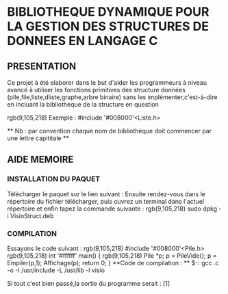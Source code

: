 # BIBLIOTHEQUE DYNAMIQUE POUR LA GESTION DES STRUCTURES DE DONNEES EN LANGAGE C

## PRESENTATION
Ce projet à été elaborer dans le but d'aider les programmeurs à niveau avancé à utiliser les fonctions primitives des structure données (pile,file,liste,dliste,graphe,arbre binaire) sans les implémenter,c'est-à-dire en incluant la bibliothèque de la structure en question

rgb(9,105,218) Exemple :  #include '#008000'<Liste.h>

** Nb : par convention chaque nom de bibliothèque doit commencer par une lettre capititale **

## AIDE MEMOIRE

### INSTALLATION DU PAQUET

Télécharger le paquet sur le lien suivant : 
Ensuite rendez-vous dans le répertoire du fichier télécharger, puis ouvrez un terminal dans l'actuel répertoire et enfin tapez la commande suivante :
rgb(9,105,218) sudo dpkg -i VisioStruct.deb

### COMPILATION

Essayons le code suivant :
rgb(9,105,218) #include '#008000'<Pile.h>
rgb(9,105,218) int '#ffffff' main()
{
  rgb(9,105,218) Pile *p;
  p = PileVide();
  p = Empiler(p,1);
  Affichage(p);
  return 0;
}
**Code de compilation : **
$-: gcc <nomFichier>.c -o <executable> -I /usr/include -L /usr/lib -l visio

Si tout c'est bien passé,la sortie du programme serait : 
[1]

